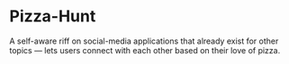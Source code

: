 # Pizza-Hunt
A self-aware riff on social-media applications that already exist for other topics — lets users connect with each other based on their love of pizza.
